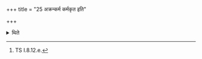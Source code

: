 +++
title = "25 अक्रन्कर्म कर्मकृत इति"

+++

<details><summary>थिते</summary>

25. Going away form each other (to their own places) they mutter akran karma karmakr̥taḥ...[^1]  


[^1]: TS I.8.12.e.
</details>
